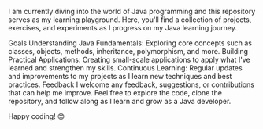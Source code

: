 I am currently diving into the world of Java programming and this repository serves as my learning playground. Here, you'll find a collection of projects, exercises, and experiments as I progress on my Java learning journey.

Goals
Understanding Java Fundamentals: Exploring core concepts such as classes, objects, methods, inheritance, polymorphism, and more.
Building Practical Applications: Creating small-scale applications to apply what I've learned and strengthen my skills.
Continuous Learning: Regular updates and improvements to my projects as I learn new techniques and best practices.
Feedback
I welcome any feedback, suggestions, or contributions that can help me improve. Feel free to explore the code, clone the repository, and follow along as I learn and grow as a Java developer.

Happy coding! 😊
